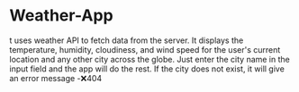 # Weather-App
t uses weather API to fetch data from the server. It displays the temperature, humidity, cloudiness, and wind speed for the user's current location and any other city across the globe. Just enter the city name in the input field and the app will do the rest. If the city does not exist, it will give an error message -❌404
